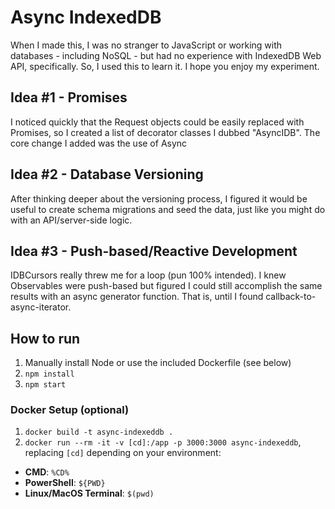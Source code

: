 # Async IndexedDB
When I made this, I was no stranger to JavaScript or working with databases - including NoSQL - but had no experience with IndexedDB Web API, specifically. So, I used this to learn it. I hope you enjoy my experiment.

## Idea #1 - Promises
I noticed quickly that the Request objects could be easily replaced with Promises, so I created a list of decorator classes I dubbed "AsyncIDB". The core change I added was the use of Async

## Idea #2 - Database Versioning
After thinking deeper about the versioning process, I figured it would be useful to create schema migrations and seed the data, just like you might do with an API/server-side logic.

## Idea #3 - Push-based/Reactive Development
IDBCursors really threw me for a loop (pun 100% intended). I knew Observables were push-based but figured I could still accomplish the same results with an async generator function. That is, until I found callback-to-async-iterator.

## How to run
1. Manually install Node or use the included Dockerfile (see below)
2. `npm install`
3. `npm start`

### Docker Setup (optional)
1. `docker build -t async-indexeddb .`
2. `docker run --rm -it -v [cd]:/app -p 3000:3000 async-indexeddb`, replacing `[cd]` depending on your environment:
  - **CMD**: `%CD%`
  - **PowerShell**: `${PWD}`
  - **Linux/MacOS Terminal**: `$(pwd)`
